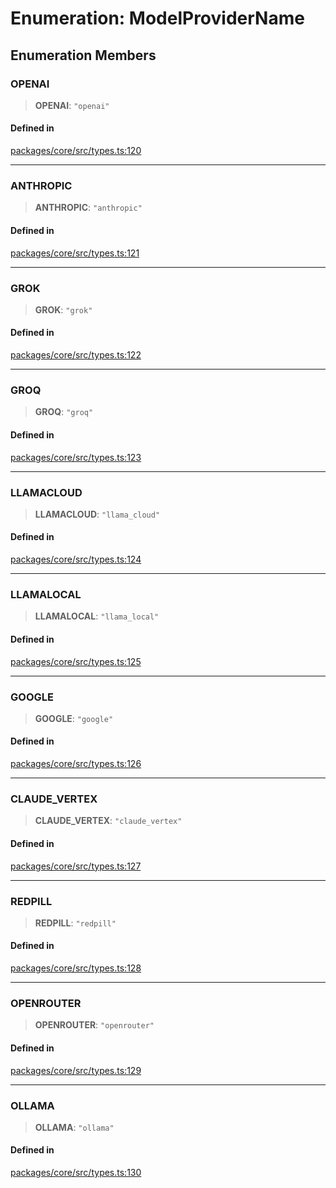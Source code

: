 # Enumeration: ModelProviderName

## Enumeration Members

### OPENAI

> **OPENAI**: `"openai"`

#### Defined in

[packages/core/src/types.ts:120](https://github.com/ai16z/eliza/blob/main/packages/core/src/types.ts#L120)

---

### ANTHROPIC

> **ANTHROPIC**: `"anthropic"`

#### Defined in

[packages/core/src/types.ts:121](https://github.com/ai16z/eliza/blob/main/packages/core/src/types.ts#L121)

---

### GROK

> **GROK**: `"grok"`

#### Defined in

[packages/core/src/types.ts:122](https://github.com/ai16z/eliza/blob/main/packages/core/src/types.ts#L122)

---

### GROQ

> **GROQ**: `"groq"`

#### Defined in

[packages/core/src/types.ts:123](https://github.com/ai16z/eliza/blob/main/packages/core/src/types.ts#L123)

---

### LLAMACLOUD

> **LLAMACLOUD**: `"llama_cloud"`

#### Defined in

[packages/core/src/types.ts:124](https://github.com/ai16z/eliza/blob/main/packages/core/src/types.ts#L124)

---

### LLAMALOCAL

> **LLAMALOCAL**: `"llama_local"`

#### Defined in

[packages/core/src/types.ts:125](https://github.com/ai16z/eliza/blob/main/packages/core/src/types.ts#L125)

---

### GOOGLE

> **GOOGLE**: `"google"`

#### Defined in

[packages/core/src/types.ts:126](https://github.com/ai16z/eliza/blob/main/packages/core/src/types.ts#L126)

---

### CLAUDE_VERTEX

> **CLAUDE_VERTEX**: `"claude_vertex"`

#### Defined in

[packages/core/src/types.ts:127](https://github.com/ai16z/eliza/blob/main/packages/core/src/types.ts#L127)

---

### REDPILL

> **REDPILL**: `"redpill"`

#### Defined in

[packages/core/src/types.ts:128](https://github.com/ai16z/eliza/blob/main/packages/core/src/types.ts#L128)

---

### OPENROUTER

> **OPENROUTER**: `"openrouter"`

#### Defined in

[packages/core/src/types.ts:129](https://github.com/ai16z/eliza/blob/main/packages/core/src/types.ts#L129)

---

### OLLAMA

> **OLLAMA**: `"ollama"`

#### Defined in

[packages/core/src/types.ts:130](https://github.com/ai16z/eliza/blob/main/packages/core/src/types.ts#L130)
